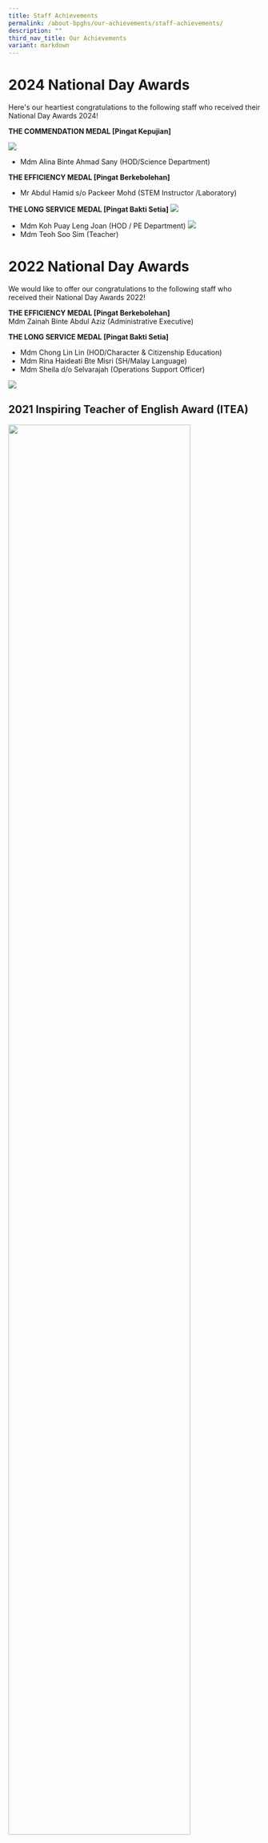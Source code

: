 ```yaml
---
title: Staff Achievements
permalink: /about-bpghs/our-achievements/staff-achievements/
description: ""
third_nav_title: Our Achievements
variant: markdown
---
```


# 2024 National Day Awards

Here's our heartiest congratulations to the following staff who received their National Day Awards 2024!

**THE COMMENDATION MEDAL [Pingat Kepujian]**

![](/images/photo_6246774695466747560_y.jpg)



* Mdm Alina Binte Ahmad Sany (HOD/Science Department)

**THE EFFICIENCY MEDAL [Pingat Berkebolehan]** 
* Mr Abdul Hamid s/o Packeer Mohd
(STEM Instructor /Laboratory)

**THE LONG SERVICE MEDAL [Pingat Bakti Setia]**
![](/images/photo_6246774695466747561_y.jpg)
* Mdm Koh Puay Leng Joan (HOD / PE Department)
 ![](/images/photo_6246774695466747562_y.jpg)
* Mdm Teoh Soo Sim (Teacher)



# 2022 National Day Awards

We would like to offer our congratulations to the following staff who received their National Day Awards 2022!

**THE EFFICIENCY MEDAL [Pingat Berkebolehan]** <br>Mdm Zainah Binte Abdul Aziz (Administrative Executive)

**THE LONG SERVICE MEDAL [Pingat Bakti Setia]**
* Mdm Chong Lin Lin (HOD/Character &amp; Citizenship Education)
* Mdm Rina Haideati Bte Misri (SH/Malay Language)
* Mdm Sheila d/o Selvarajah (Operations Support Officer)

![](/images/national%20day%20awards%202022(2).jpg)

<div>

## 2021 Inspiring Teacher of English Award (ITEA)
	
<div style="float: left">

<img src="/images/ITEA_Brian.jpeg" style="width:85%">

<div>

<p><strong></strong> <br><br>The ITEA recognises teachers who ignite a passion for the English language, and are effective in helping their students speak and write better. These teachers are passionate about making English interesting and relevant, and are innovative in engaging their students in the language learning process.&nbsp;<br><br>We are proud to announce that&nbsp;<strong>Mr Brian Lim</strong>&nbsp;is one of only four educators who have been awarded the 2021 ITEA - Teaching Award. Mr Lim believes that English is not just a subject in school or another exam to pass, but something that will impact their lives. He promotes thinking and the use of language through engaging discussions in class. Congratulations, Mr Lim!<br><br>Read more about Mr Lim and other recipients of the ITEA for 2021&nbsp;<a href="https://www.languagecouncils.sg/goodenglish/inspiring-teacher-of-english-award/2021" target="">here</a>, and read the Straits Times' coverage of the award&nbsp;<a href="https://www.straitstimes.com/singapore/parenting-education/7-teachers-recognised-for-inspiring-students-to-love-the-english" target="">here</a>.</p>

</div>

</div></div>